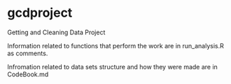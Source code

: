 gcdproject
==========

Getting and Cleaning Data Project

Information related to functions that perform the work are in run_analysis.R as comments.

Infromation related to data sets structure and how they were made are in CodeBook.md
